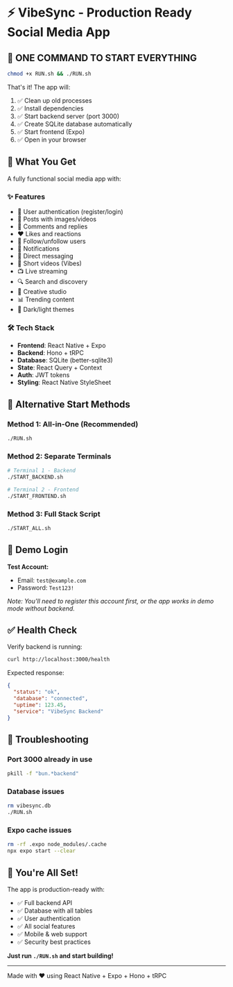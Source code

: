 # ⚡ VibeSync - Production Ready Social Media App

## 🎯 ONE COMMAND TO START EVERYTHING

```bash
chmod +x RUN.sh && ./RUN.sh
```

That's it! The app will:
1. ✅ Clean up old processes
2. ✅ Install dependencies
3. ✅ Start backend server (port 3000)
4. ✅ Create SQLite database automatically
5. ✅ Start frontend (Expo)
6. ✅ Open in your browser

## 📱 What You Get

A fully functional social media app with:

### ✨ Features
- 👤 User authentication (register/login)
- 📝 Posts with images/videos
- 💬 Comments and replies
- ❤️ Likes and reactions
- 👥 Follow/unfollow users
- 🔔 Notifications
- 💌 Direct messaging
- 🎥 Short videos (Vibes)
- 📺 Live streaming
- 🔍 Search and discovery
- 🎨 Creative studio
- 📊 Trending content
- 🌙 Dark/light themes

### 🛠️ Tech Stack
- **Frontend**: React Native + Expo
- **Backend**: Hono + tRPC
- **Database**: SQLite (better-sqlite3)
- **State**: React Query + Context
- **Auth**: JWT tokens
- **Styling**: React Native StyleSheet

## 🚀 Alternative Start Methods

### Method 1: All-in-One (Recommended)
```bash
./RUN.sh
```

### Method 2: Separate Terminals
```bash
# Terminal 1 - Backend
./START_BACKEND.sh

# Terminal 2 - Frontend  
./START_FRONTEND.sh
```

### Method 3: Full Stack Script
```bash
./START_ALL.sh
```

## 🔐 Demo Login

**Test Account:**
- Email: `test@example.com`
- Password: `Test123!`

*Note: You'll need to register this account first, or the app works in demo mode without backend.*

## ✅ Health Check

Verify backend is running:
```bash
curl http://localhost:3000/health
```

Expected response:
```json
{
  "status": "ok",
  "database": "connected",
  "uptime": 123.45,
  "service": "VibeSync Backend"
}
```

## 🐛 Troubleshooting

### Port 3000 already in use
```bash
pkill -f "bun.*backend"
```

### Database issues
```bash
rm vibesync.db
./RUN.sh
```

### Expo cache issues
```bash
rm -rf .expo node_modules/.cache
npx expo start --clear
```

## 🎉 You're All Set!

The app is production-ready with:
- ✅ Full backend API
- ✅ Database with all tables
- ✅ User authentication
- ✅ All social features
- ✅ Mobile & web support
- ✅ Security best practices

**Just run `./RUN.sh` and start building!**

---

Made with ❤️ using React Native + Expo + Hono + tRPC
